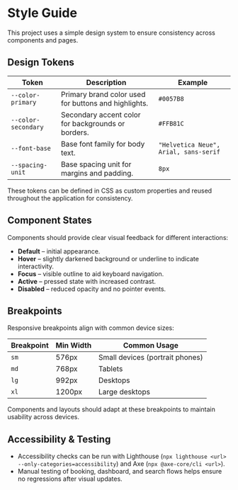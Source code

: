 # Style Guide

This project uses a simple design system to ensure consistency across components and pages.

## Design Tokens

| Token | Description | Example |
|-------|-------------|---------|
| `--color-primary` | Primary brand color used for buttons and highlights. | `#0057B8` |
| `--color-secondary` | Secondary accent color for backgrounds or borders. | `#FFB81C` |
| `--font-base` | Base font family for body text. | `"Helvetica Neue", Arial, sans-serif` |
| `--spacing-unit` | Base spacing unit for margins and padding. | `8px` |

These tokens can be defined in CSS as custom properties and reused throughout the application for consistency.

## Component States

Components should provide clear visual feedback for different interactions:

- **Default** – initial appearance.
- **Hover** – slightly darkened background or underline to indicate interactivity.
- **Focus** – visible outline to aid keyboard navigation.
- **Active** – pressed state with increased contrast.
- **Disabled** – reduced opacity and no pointer events.

## Breakpoints

Responsive breakpoints align with common device sizes:

| Breakpoint | Min Width | Common Usage |
|------------|-----------|--------------|
| `sm` | 576px | Small devices (portrait phones) |
| `md` | 768px | Tablets |
| `lg` | 992px | Desktops |
| `xl` | 1200px | Large desktops |

Components and layouts should adapt at these breakpoints to maintain usability across devices.

## Accessibility & Testing

- Accessibility checks can be run with Lighthouse (`npx lighthouse <url> --only-categories=accessibility`) and Axe (`npx @axe-core/cli <url>`).
- Manual testing of booking, dashboard, and search flows helps ensure no regressions after visual updates. 
